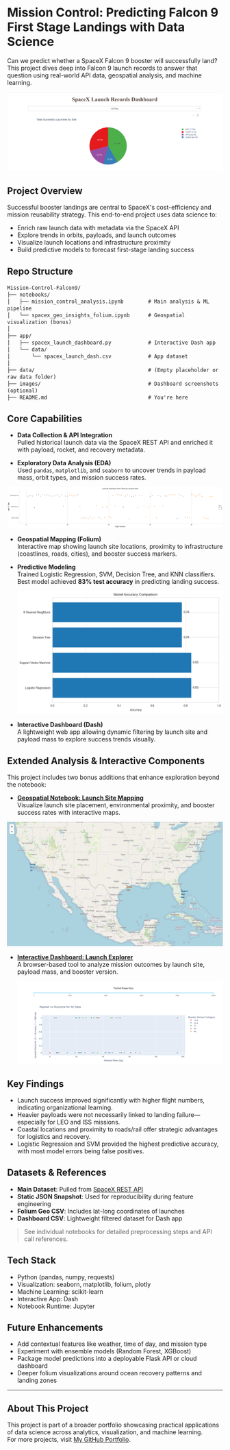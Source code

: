 # Mission Control: Predicting Falcon 9 First Stage Landings with Data Science

Can we predict whether a SpaceX Falcon 9 booster will successfully land?  
This project dives deep into Falcon 9 launch records to answer that question using real-world API data, geospatial analysis, and machine learning.

![Dashboard Screenshot](mission-control-falcon9-landing/Images/dash_app.png)

## Project Overview

Successful booster landings are central to SpaceX's cost-efficiency and mission reusability strategy. This end-to-end project uses data science to:

- Enrich raw launch data with metadata via the SpaceX API  
- Explore trends in orbits, payloads, and launch outcomes  
- Visualize launch locations and infrastructure proximity  
- Build predictive models to forecast first-stage landing success

## Repo Structure

```
Mission-Control-Falcon9/  
├── notebooks/  
│   ├── mission_control_analysis.ipynb        # Main analysis & ML pipeline  
│   └── spacex_geo_insights_folium.ipynb      # Geospatial visualization (bonus)  
│  
├── app/  
│   ├── spacex_launch_dashboard.py            # Interactive Dash app  
│   └── data/  
│       └── spacex_launch_dash.csv            # App dataset  
│  
├── data/                                     # (Empty placeholder or raw data folder)  
├── images/                                   # Dashboard screenshots (optional)  
├── README.md                                 # You're here  
```

## Core Capabilities

- **Data Collection & API Integration**  
  Pulled historical launch data via the SpaceX REST API and enriched it with payload, rocket, and recovery metadata.

- **Exploratory Data Analysis (EDA)**  
  Used `pandas`, `matplotlib`, and `seaborn` to uncover trends in payload mass, orbit types, and mission success rates.

![EDA Plot Example](mission-control-falcon9-landing/Images/eda_plot.png)

- **Geospatial Mapping (Folium)**  
  Interactive map showing launch site locations, proximity to infrastructure (coastlines, roads, cities), and booster success markers.

- **Predictive Modeling**  
  Trained Logistic Regression, SVM, Decision Tree, and KNN classifiers. Best model achieved **83% test accuracy** in predicting landing success.

  ![ML Accuracy Comparison](mission-control-falcon9-landing/Images/ml_accuracy.png)

- **Interactive Dashboard (Dash)**  
  A lightweight web app allowing dynamic filtering by launch site and payload mass to explore success trends visually.

##  Extended Analysis & Interactive Components

This project includes two bonus additions that enhance exploration beyond the notebook:

- **[Geospatial Notebook: Launch Site Mapping](mission-control-falcon9-landing/Notebooks/mission_control_geospatial.ipynb)**  
  Visualize launch site placement, environmental proximity, and booster success rates with interactive maps.

![Folium Launch Map](mission-control-falcon9-landing/Images/folium_map.png)

- **[Interactive Dashboard: Launch Explorer](app/mission_control_dashboard.py)**  
  A browser-based tool to analyze mission outcomes by launch site, payload mass, and booster version.

  ![Dashboard Screenshot](mission-control-falcon9-landing/Images/dash_app2.png)

## Key Findings

- Launch success improved significantly with higher flight numbers, indicating organizational learning.
- Heavier payloads were not necessarily linked to landing failure—especially for LEO and ISS missions.
- Coastal locations and proximity to roads/rail offer strategic advantages for logistics and recovery.
- Logistic Regression and SVM provided the highest predictive accuracy, with most model errors being false positives.

## Datasets & References

- **Main Dataset**: Pulled from [SpaceX REST API](https://github.com/r-spacex/SpaceX-API)  
- **Static JSON Snapshot**: Used for reproducibility during feature engineering  
- **Folium Geo CSV**: Includes lat-long coordinates of launches  
- **Dashboard CSV**: Lightweight filtered dataset for Dash app

> See individual notebooks for detailed preprocessing steps and API call references.

## Tech Stack

- Python (pandas, numpy, requests)
- Visualization: seaborn, matplotlib, folium, plotly
- Machine Learning: scikit-learn
- Interactive App: Dash
- Notebook Runtime: Jupyter

## Future Enhancements

- Add contextual features like weather, time of day, and mission type  
- Experiment with ensemble models (Random Forest, XGBoost)  
- Package model predictions into a deployable Flask API or cloud dashboard  
- Deeper folium visualizations around ocean recovery patterns and landing zones

---

## About This Project

This project is part of a broader portfolio showcasing practical applications of data science across analytics, visualization, and machine learning.  
For more projects, visit [My GitHub Portfolio](https://github.com/dataworksbyj).
